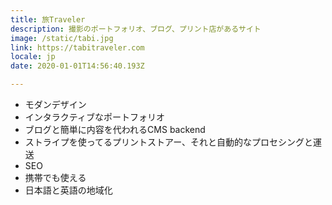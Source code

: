 ```yaml
---
title: 旅Traveler
description: 撮影のポートフォリオ、ブログ、プリント店があるサイト
image: /static/tabi.jpg
link: https://tabitraveler.com
locale: jp
date: 2020-01-01T14:56:40.193Z

---
```

* モダンデザイン
* インタラクティブなポートフォリオ
* ブログと簡単に内容を代われるCMS backend
* ストライプを使ってるプリントストアー、それと自動的なプロセシングと運送
* SEO
* 携帯でも使える
* 日本語と英語の地域化